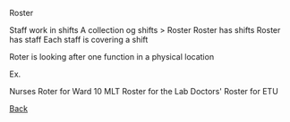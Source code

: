 Roster

Staff work in shifts
A collection og shifts > Roster
Roster has shifts
Roster has staff
Each staff is covering a shift 

Roter is looking after one function in a physical location

Ex. 

Nurses Roter for Ward 10
MLT Roster for the Lab
Doctors' Roster for ETU

[Back](https://github.com/hmislk/hmis/wiki/Manage-HR)

